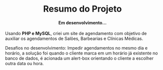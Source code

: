 <h1 align="center"> Resumo do Projeto </h1>
<h4 align="center">Em desenvolvimento...</h4>
<p>Usando <strong>PHP e MySQL</strong>, criei um site de agendamento com objetivo de auxiliar os agendamentos de Salões, Barbearias e Clínicas Médicas. 
  
Desafios no desenvolvimento: Impedir agendamentos no mesmo dia e horário, a solução foi quando o cliente marca em um horário já existente no banco de dados,
é acionada um alert-box orientando o cliente a escolher outra data ou hora.</p>



 
